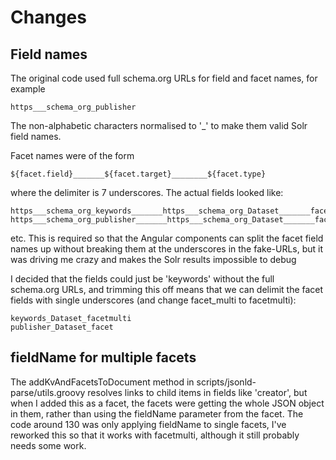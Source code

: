 # Changes

## Field names

The original code used full schema.org URLs for field and facet names, for example

    https___schema_org_publisher

The non-alphabetic characters normalised to '_' to make them valid Solr field names.

Facet names were of the form

    ${facet.field}_______${facet.target}________${facet.type}

where the delimiter is 7 underscores. The actual fields looked like:

    https___schema_org_keywords_______https___schema_org_Dataset_______facet_multi
    https___schema_org_publisher_______https___schema_org_Dataset_______facet

etc.  This is required so that the Angular components can split the facet field names up without breaking them at the underscores in the fake-URLs, but it was driving me crazy and makes the Solr results impossible to debug

I decided that the fields could just be 'keywords' without the full schema.org URLs, and trimming this off means that we can delimit the facet fields with single underscores (and change facet_multi to facetmulti):

    keywords_Dataset_facetmulti
    publisher_Dataset_facet

## fieldName for multiple facets

The addKvAndFacetsToDocument method in scripts/jsonld-parse/utils.groovy resolves links to
child items in fields like 'creator', but when I added this as a facet, the facets were getting the whole JSON object in them, rather than using the fieldName parameter from the facet. The code around 130 was only applying fieldName to single facets, I've reworked this so that it works with facetmulti, although it still probably needs some work.